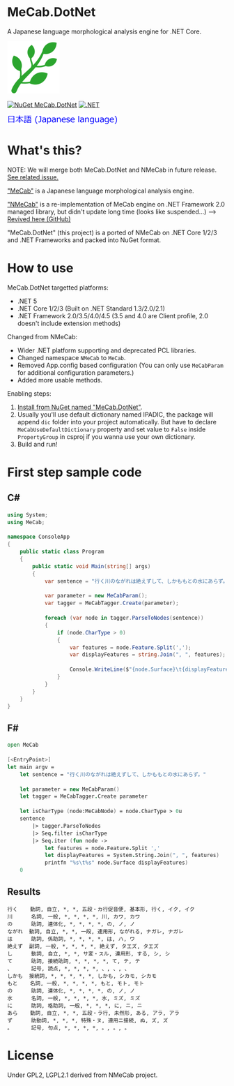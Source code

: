 # MeCab.DotNet

A Japanese language morphological analysis engine for .NET Core.

![MeCab.DotNet](Images/MeCab.DotNet-120.png)

[![NuGet MeCab.DotNet](https://img.shields.io/nuget/v/MeCab.DotNet.svg?style=flat)](https://www.nuget.org/packages/MeCab.DotNet) [![.NET](https://github.com/kekyo/MeCab.DotNet/actions/workflows/build.yml/badge.svg?branch=main)](https://github.com/kekyo/MeCab.DotNet/actions/workflows/build.yml)

[![Japanese language is here.](Images/Japanese.256.png)](README.ja.md)

# What's this?

NOTE: We will merge both MeCab.DotNet and NMeCab in future release. [See related issue.](https://github.com/kekyo/MeCab.DotNet/issues/5)

["MeCab"](https://github.com/taku910/mecab) is a Japanese language morphological analysis engine.

["NMeCab"](https://ja.osdn.net/projects/nmecab/) is a re-implementation of MeCab engine on .NET Framework 2.0 managed library, but didn't update long time (looks like suspended...) --> [Revived here (GitHub)](https://github.com/komutan/NMeCab)

"MeCab.DotNet" (this project) is a ported of NMeCab on .NET Core 1/2/3 and .NET Frameworks and packed into NuGet format.

# How to use

MeCab.DotNet targetted platforms:
* .NET 5
* .NET Core 1/2/3 (Built on .NET Standard 1.3/2.0/2.1)
* .NET Framework 2.0/3.5/4.0/4.5 (3.5 and 4.0 are Client profile, 2.0 doesn't include extension methods)

Changed from NMeCab:
* Wider .NET platform supporting and deprecated PCL libraries.
* Changed namespace `NMeCab` to `MeCab`.
* Removed App.config based configuration (You can only use `MeCabParam` for additional configuration parameters.)
* Added more usable methods.

Enabling steps:
1. [Install from NuGet named "MeCab.DotNet"](https://www.nuget.org/packages/MeCab.DotNet).
2. Usually you'll use default dictionary named IPADIC, the package will append `dic` folder into your project automatically. But have to declare `MeCabUseDefaultDictionary` property and set value to `False` inside `PropertyGroup` in csproj if you wanna use your own dictionary.
3. Build and run!

# First step sample code

## C#

```csharp
using System;
using MeCab;

namespace ConsoleApp
{
    public static class Program
    {
        public static void Main(string[] args)
        {
            var sentence = "行く川のながれは絶えずして、しかももとの水にあらず。";

            var parameter = new MeCabParam();
            var tagger = MeCabTagger.Create(parameter);

            foreach (var node in tagger.ParseToNodes(sentence))
            {
                if (node.CharType > 0)
                {
                    var features = node.Feature.Split(',');
                    var displayFeatures = string.Join(", ", features);

                    Console.WriteLine($"{node.Surface}\t{displayFeatures}");
                }
            }
        }
    }
}
```

## F#

```fsharp
open MeCab

[<EntryPoint>]
let main argv =
    let sentence = "行く川のながれは絶えずして、しかももとの水にあらず。"

    let parameter = new MeCabParam()
    let tagger = MeCabTagger.Create parameter

    let isCharType (node:MeCabNode) = node.CharType > 0u
    sentence
        |> tagger.ParseToNodes
        |> Seq.filter isCharType
        |> Seq.iter (fun node ->
            let features = node.Feature.Split ','
            let displayFeatures = System.String.Join(", ", features)
            printfn "%s\t%s" node.Surface displayFeatures)
    0
```

## Results

```
行く    動詞, 自立, *, *, 五段・カ行促音便, 基本形, 行く, イク, イク
川      名詞, 一般, *, *, *, *, 川, カワ, カワ
の      助詞, 連体化, *, *, *, *, の, ノ, ノ
ながれ  動詞, 自立, *, *, 一段, 連用形, ながれる, ナガレ, ナガレ
は      助詞, 係助詞, *, *, *, *, は, ハ, ワ
絶えず  副詞, 一般, *, *, *, *, 絶えず, タエズ, タエズ
し      動詞, 自立, *, *, サ変・スル, 連用形, する, シ, シ
て      助詞, 接続助詞, *, *, *, *, て, テ, テ
、      記号, 読点, *, *, *, *, 、, 、, 、
しかも  接続詞, *, *, *, *, *, しかも, シカモ, シカモ
もと    名詞, 一般, *, *, *, *, もと, モト, モト
の      助詞, 連体化, *, *, *, *, の, ノ, ノ
水      名詞, 一般, *, *, *, *, 水, ミズ, ミズ
に      助詞, 格助詞, 一般, *, *, *, に, ニ, ニ
あら    動詞, 自立, *, *, 五段・ラ行, 未然形, ある, アラ, アラ
ず      助動詞, *, *, *, 特殊・ヌ, 連用ニ接続, ぬ, ズ, ズ
。      記号, 句点, *, *, *, *, 。, 。, 。
```

# License
Under GPL2, LGPL2.1 derived from NMeCab project.
